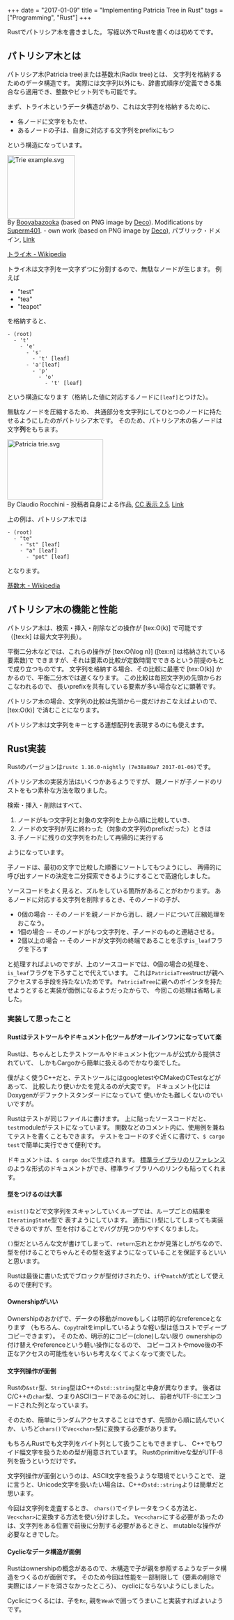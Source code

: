 +++
date = "2017-01-09"
title = "Implementing Patricia Tree in Rust"
tags = ["Programming", "Rust"]
+++

Rustでパトリシア木を書きました。
写経以外でRustを書くのは初めてです。

## パトリシア木とは
パトリシア木(Patricia tree)または基数木(Radix tree)とは、
文字列を格納するためのデータ構造です。
実際には文字列以外にも、辞書式順序が定義できる集合なら適用でき、整数やビット列でも可能です。

まず、トライ木というデータ構造があり、これは文字列を格納するために、

* 各ノードに文字をもたせ、
* あるノードの子は、自身に対応する文字列をprefixにもつ

という構造になっています。

<p><a href="https://commons.wikimedia.org/wiki/File:Trie_example.svg#/media/File:Trie_example.svg"><img src="https://upload.wikimedia.org/wikipedia/commons/b/be/Trie_example.svg" alt="Trie example.svg" height="145" width="155"></a><br>By <a href="https://en.wikipedia.org/wiki/User:Booyabazooka" class="extiw" title="en:User:Booyabazooka">Booyabazooka</a> (based on PNG image by <a href="https://en.wikipedia.org/wiki/User:Deco" class="extiw" title="en:User:Deco">Deco</a>). Modifications by <a href="//commons.wikimedia.org/wiki/User:Superm401" class="mw-redirect" title="User:Superm401">Superm401</a>. - own work (based on PNG image by <a href="https://en.wikipedia.org/wiki/User:Deco" class="extiw" title="en:User:Deco">Deco</a>), パブリック・ドメイン, <a href="https://commons.wikimedia.org/w/index.php?curid=1197221">Link</a></p>

[トライ木 - Wikipedia](https://ja.wikipedia.org/wiki/%E3%83%88%E3%83%A9%E3%82%A4%E6%9C%A8)


トライ木は文字列を一文字ずつに分割するので、無駄なノードが生じます。
例えば

* "test"
* "tea"
* "teapot"

を格納すると、

```
- (root)
  - 't'
    - 'e'
      - 's'
        - 't' [leaf]
      - 'a'[leaf]
        - 'p'
          - 'o'
            - 't' [leaf]
```

という構造になります（格納した値に対応するノードに`[leaf]`とつけた）。

無駄なノードを圧縮するため、
共通部分を文字列にしてひとつのノードに持たせるようにしたのがパトリシア木です。
そのため、パトリシア木の各ノードは文字**列**をもちます。

<p><a href="https://commons.wikimedia.org/wiki/File:Patricia_trie.svg#/media/File:Patricia_trie.svg"><img src="https://upload.wikimedia.org/wikipedia/commons/a/ae/Patricia_trie.svg" alt="Patricia trie.svg" height="138" width="220"></a><br>By Claudio Rocchini - <span class="int-own-work" lang="ja">投稿者自身による作品</span>, <a href="http://creativecommons.org/licenses/by/2.5" title="Creative Commons Attribution 2.5">CC 表示 2.5</a>, <a href="https://commons.wikimedia.org/w/index.php?curid=2118795">Link</a></p>

上の例は、パトリシア木では

```
- (root)
  - "te"
    - "st" [leaf]
    - "a" [leaf]
      - "pot" [leaf]
```

となります。

[基数木 - Wikipedia](https://ja.wikipedia.org/wiki/%E5%9F%BA%E6%95%B0%E6%9C%A8)

## パトリシア木の機能と性能
パトリシア木は、検索・挿入・削除などの操作が [tex:O(k)] で可能です
（[tex:k] は最大文字列長）。

平衡二分木などでは、これらの操作が [tex:O(\log n)] ([tex:n] は格納されている要素数)で
できますが、それは要素の比較が定数時間でできるという前提のもとで成り立つものです。
文字列を格納する場合、その比較に最悪で [tex:O(k)] かかるので、平衡二分木では遅くなります。
この比較は毎回文字列の先頭からおこなわれるので、
長いprefixを共有している要素が多い場合などに顕著です。

パトリシア木の場合、文字列の比較は先頭から一度だけおこなえばよいので、
[tex:O(k)] で済むことになります。


パトリシア木は文字列をキーとする連想配列を表現するのにも使えます。

## Rust実装
Rustのバージョンは`rustc 1.16.0-nightly (7e38a89a7 2017-01-06)`です。

<script src="https://gist.github.com/ordovicia/f711d40fcea689e97123f200c0f3b225.js"></script>

パトリシア木の実装方法はいくつかあるようですが、
親ノードが子ノードのリストをもつ素朴な方法を取りました。

検索・挿入・削除はすべて、

1. ノードがもつ文字列と対象の文字列を上から順に比較していき、
1. ノードの文字列が先に終わった（対象の文字列のprefixだった）ときは
1. 子ノードに残りの文字列をわたして再帰的に実行する

ようになっています。

子ノードは、最初の文字で比較した順番にソートしてもつようにし、
再帰的に呼び出すノードの決定を二分探索できるようにすることで高速化しました。

ソースコードをよく見ると、ズルをしている箇所があることがわかります。
あるノードに対応する文字列を削除するとき、そのノードの子が、

* 0個の場合 -- そのノードを親ノードから消し、親ノードについて圧縮処理をおこなう。
* 1個の場合 -- そのノードがもつ文字列を、子ノードのものと連結させる。
* 2個以上の場合 -- そのノードが文字列の終端であることを示す`is_leaf`フラグを下ろす

と処理すればよいのですが、上のソースコードでは、0個の場合の処理を、
`is_leaf`フラグを下ろすことで代えています。
これは`PatriciaTree`structが親へアクセスする手段を持たないためです。
`PatriciaTree`に親へのポインタを持たせようとすると実装が面倒になるようだったからで、
今回この処理は省略しました。

### 実装して思ったこと
#### Rustはテストツールやドキュメント化ツールがオールインワンになっていて楽
Rustは、ちゃんとしたテストツールやドキュメント化ツールが公式から提供されていて、
しかもCargoから簡単に扱えるのでかなり楽でした。

僕がよく使うC++だと、テストツールにはgoogletestやCMakeのCTestなどがあって、
比較したり使いかたを覚えるのが大変です。
ドキュメント化にはDoxygenがデファクトスタンダードになっていて
使いかたも難しくないのでいいですが。


Rustはテストが同じファイルに書けます。
上に貼ったソースコードだと、`test`moduleがテストになっています。
関数などのコメント内に、使用例を兼ねてテストを書くこともできます。
テストをコードのすぐ近くに書けて、`$ cargo test`で簡単に実行できて便利です。


ドキュメントは、`$ cargo doc`で生成されます。
[標準ライブラリのリファレンス](https://doc.rust-lang.org/std/index.html)
のような形式のドキュメントができ、標準ライブラリへのリンクも貼ってくれます。

#### 型をつけるのは大事
`exist()`などで文字列をスキャンしていくループでは、ループごとの結果を`IteratingState`型で
表すようにしています。
適当に`()`型にしてしまっても実装できるのですが、型を付けることでバグが見つかりやすくなりました。

`()`型だといろんな文が書けてしまって、`return`忘れとかが見落としがちなので、
型を付けることでちゃんとその型を返すようになっていることを保証するといいと思います。

Rustは最後に書いた式でブロックが型付けされたり、`if`や`match`が式として使えるので便利です。

#### Ownershipがいい
Ownershipのおかげで、データの移動がmoveもしくは明示的なreferenceとなります
（もちろん、`Copy`traitをimplしているような軽い型は低コストでディープコピーできます）。
そのため、明示的にコピー(clone)しない限り
ownershipの付け替えやreferenceという軽い操作になるので、
コピーコストやmove後の不正なアクセスの可能性をいちいち考えなくてよくなって楽でした。

#### 文字列操作が面倒
Rustの`&str`型、`String`型はC++の`std::string`型と中身が異なります。
後者はC/C++の`char`型、つまりASCIIコードであるのに対し、
前者がUTF-8にエンコードされた列となっています。

そのため、簡単にランダムアクセスすることはできず、先頭から順に読んでいくか、
いちど`chars()`で`Vec<char>`型に変換する必要があります。

もちろんRustでも文字列をバイト列として扱うこともできますし、
C++でもワイド幅文字を扱うための型が用意されています。
Rustのprimitiveな型がUTF-8列を扱うというだけです。

文字列操作が面倒というのは、ASCII文字を扱うような環境でということで、
逆に言うと、Unicode文字を扱いたい場合は、C++の`std::string`よりは簡単だと思います。


今回は文字列を走査するとき、
`chars()`でイテレータをつくる方法と、`Vec<char>`に変換する方法を使い分けました。
`Vec<char>`にする必要があったのは、文字列をある位置で前後に分割する必要があるときと、
mutableな操作が必要なときでした。

#### Cyclicなデータ構造が面倒
Rustはownershipの概念があるので、木構造で子が親を参照するようなデータ構造をつくるのが面倒です。
そのため今回は性能を一部制限して（要素の削除で実際にはノードを消さなかったところ）、
cyclicにならないようにしました。

Cyclicにつくるには、子を`Rc`, 親を`Weak`で囲ってうまいこと実装すればよいようです。
